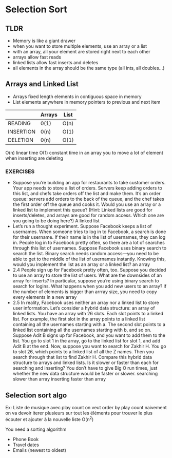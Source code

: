# Selection Sort
## TLDR
- Memory is like a giant drawer
- when you want to store multiple elements, use an array or a list
- with an array, all your element are stored right next to each other
- arrays allow fast reads
- linked lists allow fast inserts and deletes
- all elements in the array should be the same type (all ints, all doubles...)

## Arrays and Linked List
- Arrays
fixed length
elements in contiguous space in memory
- List
elements anywhere in memory
pointers to previous and next item

|  | Arrays | List |
| ------------- | -------------- | -------------- |
| READING | 0(1) | O(n) |
| INSERTION | 0(n) | O(1) |
| DELETION | 0(n) | O(1) |
O(n) linear time
O(1) constant time
in an array you to move a lot of element when inserting are deleting

### EXERCISES
- Suppose you’re building an app for restaurants to take customer
orders. Your app needs to store a list of orders. Servers keep adding
orders to this list, and chefs take orders off the list and make them.
It’s an order queue: servers add orders to the back of the queue, and
the chef takes the first order off the queue and cooks it.
Would you use an array or a linked list to implement this queue?
(Hint: Linked lists are good for inserts/deletes, and arrays are good
for random access. Which one are you going to be doing here?)
A linked list
- Let’s run a thought experiment. Suppose Facebook keeps a list of
usernames. When someone tries to log in to Facebook, a search is
done for their username. If their name is in the list of usernames,
they can log in. People log in to Facebook pretty often, so there are
a lot of searches through this list of usernames. Suppose Facebook
uses binary search to search the list. Binary search needs random
access—you need to be able to get to the middle of the list of
usernames instantly. Knowing this, would you implement the list
as an array or a linked list?
an array
- 2.4 People sign up for Facebook pretty often, too. Suppose you decided
to use an array to store the list of users. What are the downsides
of an array for inserts? In particular, suppose you’re using binary
search to search for logins. What happens when you add new users
to an array?
if the number of elements is bigger than arrray size, you need to copy every elements in a new array
- 2.5 In reality, Facebook uses neither an array nor a linked list to store
user information. Let’s consider a hybrid data structure: an array
of linked lists. You have an array with 26 slots. Each slot points to a
linked list. For example, the first slot in the array points to a linked
list containing all the usernames starting with a. The second slot
points to a linked list containing all the usernames starting with b,
and so on.
Suppose Adit B signs up for Facebook, and you want to add them
to the list. You go to slot 1 in the array, go to the linked list for slot
1, and add Adit B at the end. Now, suppose you want to search for
Zakhir H. You go to slot 26, which points to a linked list of all the
Z names. Then you search through that list to find Zakhir H.
Compare this hybrid data structure to arrays and linked lists. Is it
slower or faster than each for searching and inserting? You don’t
have to give Big O run times, just whether the new data structure
would be faster or slower.
searching slower than array
inserting faster than array

## Selection sort algo
Ex: Liste de musique avec play count
on veut order by play count
naivement on va devoir iterer plusieurs sur tout les éléments pour trouver le plus écouter
et ajouter à la nouvelle liste
    O(n<sup>2</sup>)

You need a sorting algorithm
- Phone Book
- Travel dates
- Emails (newest to oldest)









